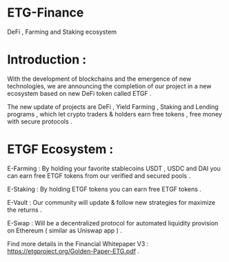 # ETG-Finance
DeFi , Farming and Staking ecosystem

Introduction : 
==============

With the development of blockchains and the emergence of new technologies, we are announcing the completion of our project in a new ecosystem based on new DeFi token called ETGF .

The new update of projects are DeFi , Yield Farming , Staking and Lending programs , which let crypto traders & holders earn free tokens , free money with secure protocols .


ETGF Ecosystem :
================

E-Farming :
By holding your favorite stablecoins USDT , USDC and DAI you can earn free ETGF tokens from our verified and secured pools .

E-Staking :
By holding ETGF tokens you can earn free ETGF tokens .

E-Vault :
Our community will update & follow new strategies for maximize the returns .

E-Swap :
Will be a decentralized protocol for automated liquidity provision on Ethereum ( similar as Uniswap app ) .


Find more details in the Financial Whitepaper V3 : https://etgproject.org/Golden-Paper-ETG.pdf .

